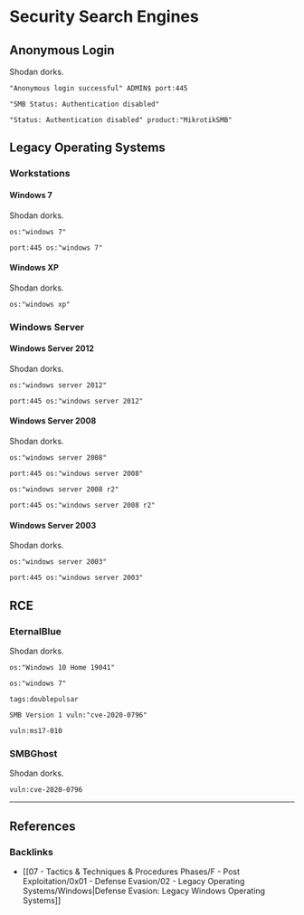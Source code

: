 # Security Search Engines

## Anonymous Login

Shodan dorks.

```
"Anonymous login successful" ADMIN$ port:445

"SMB Status: Authentication disabled"

"Status: Authentication disabled" product:"MikrotikSMB"
```

## Legacy Operating Systems

### Workstations

#### Windows 7

Shodan dorks.

```
os:"windows 7"

port:445 os:"windows 7"
```

#### Windows XP

Shodan dorks.

```
os:"windows xp"
```

### Windows Server

#### Windows Server 2012

Shodan dorks.

```
os:"windows server 2012"

port:445 os:"windows server 2012"
```

#### Windows Server 2008

Shodan dorks.

```
os:"windows server 2008"

port:445 os:"windows server 2008"

os:"windows server 2008 r2"

port:445 os:"windows server 2008 r2"
```

#### Windows Server 2003

Shodan dorks.

```
os:"windows server 2003"

port:445 os:"windows server 2003"
```

## RCE

### EternalBlue
Shodan dorks.


```
os:"Windows 10 Home 19041"

os:"windows 7"

tags:doublepulsar

SMB Version 1 vuln:"cve-2020-0796"

vuln:ms17-010
```

### SMBGhost

Shodan dorks.

```
vuln:cve-2020-0796
```

---
## References

### Backlinks

- [[07 - Tactics & Techniques & Procedures Phases/F - Post Exploitation/0x01 - Defense Evasion/02 - Legacy Operating Systems/Windows|Defense Evasion: Legacy Windows Operating Systems]]